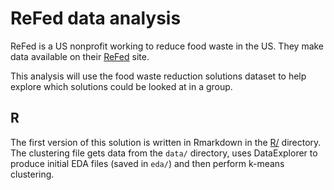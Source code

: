 # ReFed data analysis

ReFed is a US nonprofit working to reduce food waste in the US. They make data available on their [ReFed](https://refed.org/) site.

This analysis will use the food waste reduction solutions dataset to help explore which solutions could be looked at in a group.

## R

The first version of this solution is written in Rmarkdown in the [R/](R) directory. The clustering file gets data from the `data/` directory, uses DataExplorer to produce initial EDA files (saved in `eda/`) and then perform k-means clustering.
